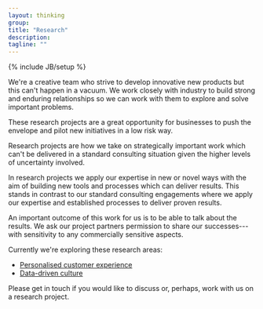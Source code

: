 ```yaml
---
layout: thinking
group:
title: "Research"
description:
tagline: ""
---
```

{% include JB/setup %}

We're a creative team who strive to develop innovative new products but this can't happen in a vacuum. We work closely with industry to build strong and enduring relationships so we can work with them to explore and solve important problems.

These research projects are a great opportunity for businesses to push the envelope and pilot new initiatives in a low risk way.

Research projects are how we take on strategically important work which can't be delivered in a standard consulting situation given the higher levels of uncertainty involved.

In research projects we apply our expertise in new or novel ways with the aim of building new tools and processes which can deliver results. This stands in contrast to our standard consulting engagements where we apply our expertise and established processes to deliver proven results.

An important outcome of this work for us is to be able to talk about the results. We ask our project partners permission to share our successes---with sensitivity to any commercially sensitive aspects.

Currently we're exploring these research areas:

* [Personalised customer experience](personalisation.html)
* [Data-driven culture](data-culture.html)

Please get in touch if you would like to discuss or, perhaps, work with us on a research project.
